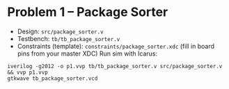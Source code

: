 # Problem 1 – Package Sorter
- Design: `src/package_sorter.v`
- Testbench: `tb/tb_package_sorter.v`
- Constraints (template): `constraints/package_sorter.xdc` (fill in board pins from your master XDC)
Run sim with Icarus:
```
iverilog -g2012 -o p1.vvp tb/tb_package_sorter.v src/package_sorter.v && vvp p1.vvp
gtkwave tb_package_sorter.vcd
```
